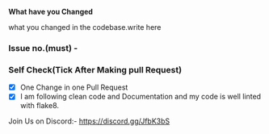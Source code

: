 **What have you Changed**

what you changed in the codebase.write here


### Issue no.(must) - #

### Self Check(Tick After Making pull Request)

- [x] One Change in one Pull Request
- [x] I am following clean code and Documentation and my code is well linted with flake8.

Join Us on Discord:- https://discord.gg/JfbK3bS
